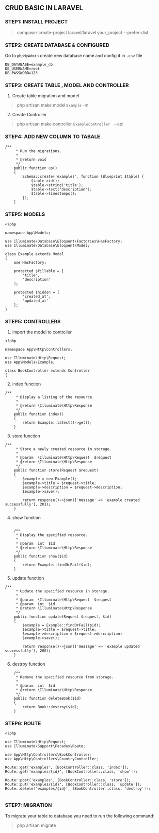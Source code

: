 ## CRUD BASIC IN LARAVEL

### STEP1: INSTALL PROJECT 
> composer create-project laravel/laravel your_project --prefer-dist
### STEP2: CREATE DATABASE & CONFIGURED
Go to <code>phpMyAdmin</code> create new database name and config it in <code>.env</code> file
```
DB_DATABASE=example_db
DB_USERNAME=root
DB_PASSWORD=123
```
### STEP3: CREATE TABLE , MODEL AND CONTROLLER 
1. Create table migration and model 
> php artisan make:model <code>Example</code> -m 
2. Create Controller 
> php artisan make:controller <code>ExampleController </code> --api

### STEP4: ADD NEW COLUMN TO TABALE
```
/**
     * Run the migrations.
     *
     * @return void
     */
    public function up()
    {
        Schema::create('examples', function (Blueprint $table) {
            $table->id();
            $table->string('title');
            $table->text('description');
            $table->timestamps();
        });
    }
```

### STEP5: MODELS
```
<?php

namespace App\Models;

use Illuminate\Database\Eloquent\Factories\HasFactory;
use Illuminate\Database\Eloquent\Model;

class Example extends Model
{
    use HasFactory;

    protected $fillable = [
        'title',
        'description'
    ];

    protected $hidden = [
        'created_at',
        'updated_at'
    ];
}

```
### STEP5: CONTROLLERS
1. Import the model to controller
```
<?php

namespace App\Http\Controllers;

use Illuminate\Http\Request;
use App\Models\Example;

class BookController extends Controller
{
```
2. index function 
```
/**
     * Display a listing of the resource.
     *
     * @return \Illuminate\Http\Response
     */
    public function index()
    {
        return Example::latest()->get();
    }

```
3. store function
```
/**
     * Store a newly created resource in storage.
     *
     * @param  \Illuminate\Http\Request  $request
     * @return \Illuminate\Http\Response
     */
    public function store(Request $request)
    {
        $example = new Example();
        $example->title = $request->title;
        $example->description = $request->description;
        $example->save();

        return response()->json(['message' => 'example created successfully'], 201);
    }
```
4. show function
```

    /**
     * Display the specified resource.
     *
     * @param  int  $id
     * @return \Illuminate\Http\Response
     */
    public function show($id)
    {
        return Example::findOrFail($id);
    }

```

5. update function
```
/**
     * Update the specified resource in storage.
     *
     * @param  \Illuminate\Http\Request  $request
     * @param  int  $id
     * @return \Illuminate\Http\Response
     */
    public function update(Request $request, $id)
    {
        $example = Example::findOrFail($id);
        $example->title = $request->title;
        $example->description = $request->description;
        $example->save();

        return response()->json(['message' => 'example updated successfully'], 200);
    }
```
6. destroy function
```
    /**
     * Remove the specified resource from storage.
     *
     * @param  int  $id
     * @return \Illuminate\Http\Response
     */
    public function deleteBook($id)
    {
        return Book::destroy($id);
    }
```
### STEP6: ROUTE
```
<?php

use Illuminate\Http\Request;
use Illuminate\Support\Facades\Route;

use App\Http\Controllers\BookController;
use App\Http\Controllers\CountryController;

Route::get('examples', [BookController::class, 'index']);
Route::get('examples/{id}', [BookController::class, 'show']);

Route::post('examples', [BookController::class, 'store']);
Route::put('examples/{id}', [BookController::class, 'update']);
Route::delete('examples/{id}', [BookController::class, 'destroy']);


```

### STEP7: MIGRATION
To migrate your table to database you need to run the following command:
> php artisan migrate
